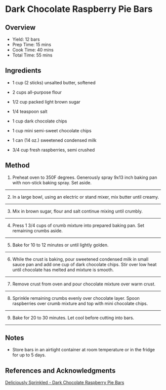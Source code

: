 # Dark Chocolate Raspberry Pie Bars

## Overview

- Yield: 12 bars
- Prep Time: 15 mins
- Cook Time: 40 mins
- Total Time: 55 mins

## Ingredients

- 1 cup (2 sticks) unsalted butter, softened

- 2 cups all-purpose flour

- 1/2 cup packed light brown sugar

- 1/4 teaspoon salt

- 1 cup dark chocolate chips

- 1 cup mini semi-sweet chocolate chips

- 1 can (14 oz.) sweetened condensed milk

- 3/4 cup fresh raspberries, semi crushed

## Method

1. Preheat oven to 350F degrees. Generously spray 9x13 inch baking pan with non-stick baking spray. Set aside.
---
2. In a large bowl, using an electric or stand mixer, mix butter until creamy.
---
3. Mix in brown sugar, flour and salt continue mixing until crumbly.
---
4. Press 1 3/4 cups of crumb mixture into prepared baking pan. Set remaining crumbs aside.
---
5. Bake for 10 to 12 minutes or until lightly golden.
---
6. While the crust is baking, pour sweetened condensed milk in small sauce pan and add one cup of dark chocolate chips. Stir over low heat until chocolate has melted and mixture is smooth.
---
7. Remove crust from oven and pour chocolate mixture over warm crust.
---
8. Sprinkle remaining crumbs evenly over chocolate layer. Spoon raspberries over crumb mixture and top with mini chocolate chips.
---
9. Bake for 20 to 30 minutes. Let cool before cutting into bars.
---

## Notes

- Store bars in an airtight container at room temperature or in the fridge for up to 5 days.

## References and Acknowledgments

[Deliciously Sprinkled - Dark Chocolate Raspberry Pie Bars](http://deliciouslysprinkled.com/2014/01/dark-chocolate-raspberry-pie-bars/#XHcIv5Y3K9s4YIHw.32)
